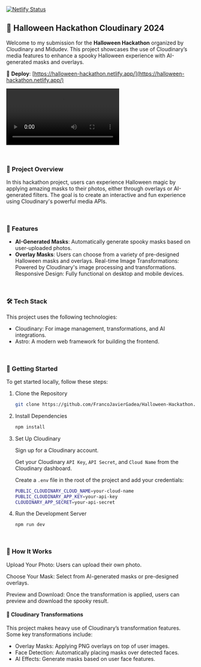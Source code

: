 [![Netlify Status](https://api.netlify.com/api/v1/badges/a32062cc-6399-46ed-ad07-f88f01a5cce4/deploy-status)](https://app.netlify.com/sites/halloween-hackathon/deploys)

## 🎃 Halloween Hackathon Cloudinary 2024

Welcome to my submission for the **Halloween Hackathon** organized by Cloudinary and Midudev. This project showcases the use of Cloudinary’s media features to enhance a spooky Halloween experience with AI-generated masks and overlays. 

🚀 **Deploy**: [https://halloween-hackathon.netlify.app/](https://halloween-hackathon.netlify.app/)



<video src="demo.mp4"></video>


<br>


### 🌟 Project Overview

In this hackathon project, users can experience Halloween magic by applying amazing masks to their photos, either through overlays or AI-generated filters. The goal is to create an interactive and fun experience using Cloudinary's powerful media APIs.

<br>


### 🔮 Features

- **AI-Generated Masks**: Automatically generate spooky masks based on user-uploaded photos.
- **Overlay Masks**: Users can choose from a variety of pre-designed Halloween masks and overlays.
Real-time Image Transformations: Powered by Cloudinary's image processing and transformations.
Responsive Design: Fully functional on desktop and mobile devices.

<br>


### 🛠️ Tech Stack

This project uses the following technologies:

- Cloudinary: For image management, transformations, and AI integrations.
- Astro: A modern web framework for building the frontend.

<br>


### 🚀 Getting Started

To get started locally, follow these steps:

1. Clone the Repository

    ```bash
    git clone https://github.com/FrancoJavierGadea/Halloween-Hackathon.git
    ```

2. Install Dependencies

    ```bash
    npm install
    ```

3. Set Up Cloudinary

    Sign up for a Cloudinary account.

    Get your Cloudinary `API Key`, `API Secret`, and `Cloud Name` from the Cloudinary dashboard.

    Create a `.env` file in the root of the project and add your credentials:

    ```bash
    PUBLIC_CLOUDINARY_CLOUD_NAME=your-cloud-name
    PUBLIC_CLOUDINARY_APP_KEY=your-api-key
    CLOUDINARY_APP_SECRET=your-api-secret
    ```

4. Run the Development Server

    ```
    npm run dev
    ```


<br>

### 🎨 How It Works

Upload Your Photo: Users can upload their own photo.

Choose Your Mask: Select from AI-generated masks or pre-designed overlays.

Preview and Download: Once the transformation is applied, users can preview and download the spooky result.

#### 📸 Cloudinary Transformations

This project makes heavy use of Cloudinary’s transformation features. Some key transformations include:

- Overlay Masks: Applying PNG overlays on top of user images.
- Face Detection: Automatically placing masks over detected faces.
- AI Effects: Generate masks based on user face features.